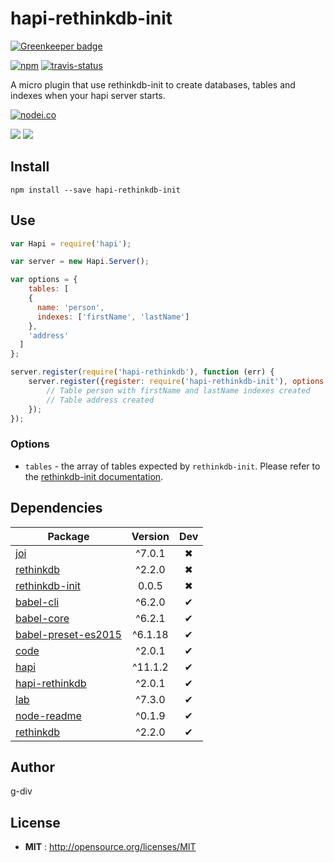 # hapi-rethinkdb-init

[![Greenkeeper badge](https://badges.greenkeeper.io/g-div/hapi-rethinkdb-init.svg)](https://greenkeeper.io/)

[![npm](https://img.shields.io/npm/v/hapi-rethinkdb-init.svg)](http://npmjs.org/package/hapi-rethinkdb-init) [![travis-status](https://img.shields.io/travis/g-div/hapi-rethinkdb-init.svg)](https://travis-ci.org/g-div/hapi-rethinkdb-init)

A micro plugin that use rethinkdb-init to create databases, tables and indexes when your hapi server starts.

[![nodei.co](https://nodei.co/npm/hapi-rethinkdb-init.png?downloads=true&downloadRank=true&stars=true)](http://npmjs.org/package/hapi-rethinkdb-init)

[![](https://david-dm.org/g-div/hapi-rethinkdb-init/status.svg)](https://david-dm.org/g-div/hapi-rethinkdb-init)
[![](https://david-dm.org/g-div/hapi-rethinkdb-init/dev-status.svg)](https://david-dm.org/g-div/hapi-rethinkdb-init)

## Install

`npm install --save hapi-rethinkdb-init`

## Use

```javascript
var Hapi = require('hapi');

var server = new Hapi.Server();

var options = {
	tables: [
    {
      name: 'person',
      indexes: ['firstName', 'lastName']
    },
    'address'
  ]
};

server.register(require('hapi-rethinkdb'), function (err) {
	server.register({register: require('hapi-rethinkdb-init'), options: options}, function (err) {
		// Table person with firstName and lastName indexes created
		// Table address created
	});
});
```

### Options

- `tables` - the array of tables expected by `rethinkdb-init`. Please refer to the [rethinkdb-init documentation](https://github.com/thejsj/rethinkdb-init/blob/master/README.md).

## Dependencies

Package | Version | Dev
--- |:---:|:---:
[joi](https://www.npmjs.com/package/joi) | ^7.0.1 | ✖
[rethinkdb](https://www.npmjs.com/package/rethinkdb) | ^2.2.0 | ✖
[rethinkdb-init](https://www.npmjs.com/package/rethinkdb-init) | 0.0.5 | ✖
[babel-cli](https://www.npmjs.com/package/babel-cli) | ^6.2.0 | ✔
[babel-core](https://www.npmjs.com/package/babel-core) | ^6.2.1 | ✔
[babel-preset-es2015](https://www.npmjs.com/package/babel-preset-es2015) | ^6.1.18 | ✔
[code](https://www.npmjs.com/package/code) | ^2.0.1 | ✔
[hapi](https://www.npmjs.com/package/hapi) | ^11.1.2 | ✔
[hapi-rethinkdb](https://www.npmjs.com/package/hapi-rethinkdb) | ^2.0.1 | ✔
[lab](https://www.npmjs.com/package/lab) | ^7.3.0 | ✔
[node-readme](https://www.npmjs.com/package/node-readme) | ^0.1.9 | ✔
[rethinkdb](https://www.npmjs.com/package/rethinkdb) | ^2.2.0 | ✔


## Author

g-div

## License

 - **MIT** : http://opensource.org/licenses/MIT
